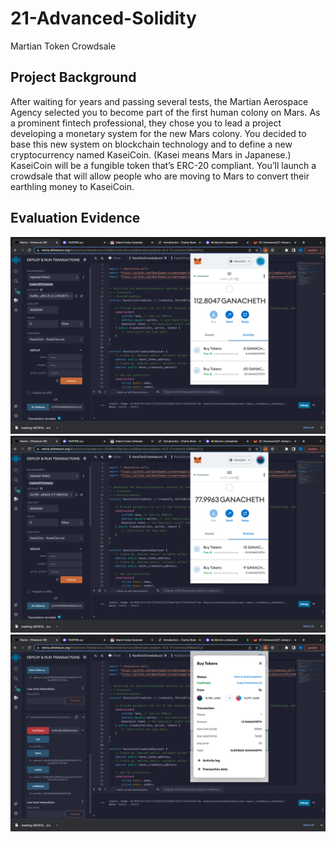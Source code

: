 # 21-Advanced-Solidity
Martian Token Crowdsale

## Project Background
After waiting for years and passing several tests, the Martian Aerospace Agency selected you to become part of the first human colony on Mars. As a prominent fintech professional, they chose you to lead a project developing a monetary system for the new Mars colony. You decided to base this new system on blockchain technology and to define a new cryptocurrency named KaseiCoin. (Kasei means Mars in Japanese.)
KaseiCoin will be a fungible token that’s ERC-20 compliant. You’ll launch a crowdsale that will allow people who are moving to Mars to convert their earthling money to KaseiCoin.

## Evaluation Evidence
![G1](https://github.com/seane13/21-Advanced-Solidity/blob/trunk/screenshots/G1.png)
![G2](https://github.com/seane13/21-Advanced-Solidity/blob/trunk/screenshots/G2.png)
![G3](https://github.com/seane13/21-Advanced-Solidity/blob/trunk/screenshots/G3.png)
